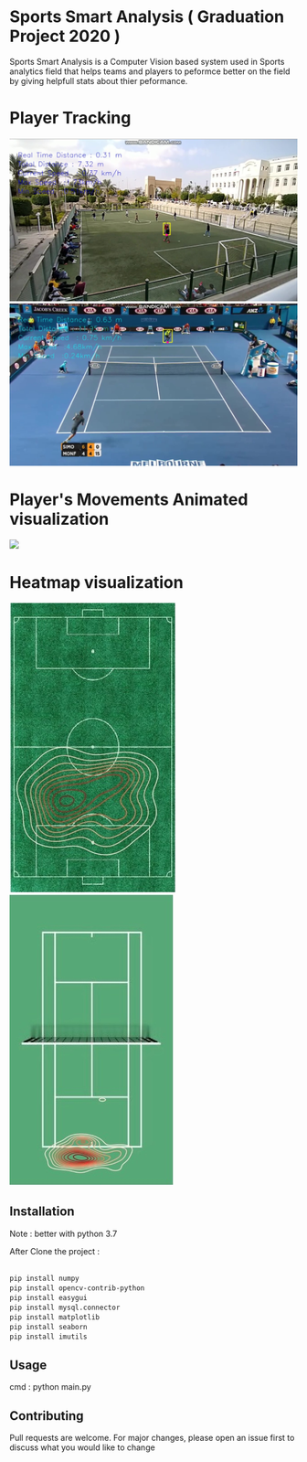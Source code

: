 # Sports Smart Analysis ( Graduation Project 2020 )

Sports Smart Analysis is a Computer Vision based system used in Sports analytics field that helps teams and players to peformce better on the field by giving helpfull stats about thier peformance. 

# Player Tracking 


![](https://github.com/mohamed2del/Sports-Smart-Analysis/blob/master/media/trackex1.jpg?raw=true)
![](https://github.com/mohamed2del/Sports-Smart-Analysis/blob/master/media/trackex2.jpg?raw=true)

# Player's Movements Animated visualization

<img src="https://media.giphy.com/media/WUmSGvpvsGDcXlTHPm/giphy.gif" />


# Heatmap visualization
![](https://github.com/mohamed2del/Sports-Smart-Analysis/blob/master/media/cadb80db-b234-4c15-ad07-63f760587fef.jpg?raw=true)
![](https://github.com/mohamed2del/Sports-Smart-Analysis/blob/master/media/10371576-9aa4-4d37-9da3-e9f09813da95.jpg?raw=true)




## Installation

Note : better with python 3.7 

After Clone the project :

```bash

pip install numpy
pip install opencv-contrib-python
pip install easygui
pip install mysql.connector
pip install matplotlib
pip install seaborn
pip install imutils

```

## Usage

cmd :
python main.py



## Contributing
Pull requests are welcome. For major changes, please open an issue first to discuss what you would like to change
